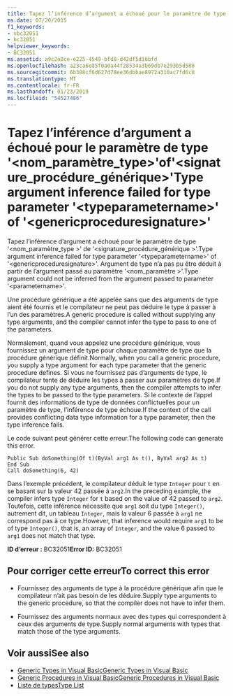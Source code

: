 ```yaml
---
title: Tapez l’inférence d’argument a échoué pour le paramètre de type '&lt;nom_paramètre_type&gt;'of'&lt;signature_procédure_générique&gt;'
ms.date: 07/20/2015
f1_keywords:
- vbc32051
- bc32051
helpviewer_keywords:
- BC32051
ms.assetid: a9c2a0ce-e225-4549-bfd8-d42df5d16bfd
ms.openlocfilehash: a23ca6e85f0a0a44f28534a3b69db7e293b5d508
ms.sourcegitcommit: 6b308cf6d627d78ee36dbbae8972a310ac7fd6c8
ms.translationtype: MT
ms.contentlocale: fr-FR
ms.lasthandoff: 01/23/2019
ms.locfileid: "54527486"
---
```

# <a name="type-argument-inference-failed-for-type-parameter-lttypeparameternamegt-of-ltgenericproceduresignaturegt"></a><span data-ttu-id="4b7f9-102">Tapez l’inférence d’argument a échoué pour le paramètre de type '&lt;nom_paramètre_type&gt;'of'&lt;signature_procédure_générique&gt;'</span><span class="sxs-lookup"><span data-stu-id="4b7f9-102">Type argument inference failed for type parameter '&lt;typeparametername&gt;' of '&lt;genericproceduresignature&gt;'</span></span>
<span data-ttu-id="4b7f9-103">Tapez l’inférence d’argument a échoué pour le paramètre de type '\<nom_paramètre_type >' de '\<signature_procédure_générique >'.</span><span class="sxs-lookup"><span data-stu-id="4b7f9-103">Type argument inference failed for type parameter '\<typeparametername>' of '\<genericproceduresignature>'.</span></span> <span data-ttu-id="4b7f9-104">Argument de type n’a pas pu être déduit à partir de l’argument passé au paramètre '\<nom_paramètre >'.</span><span class="sxs-lookup"><span data-stu-id="4b7f9-104">Type argument could not be inferred from the argument passed to parameter '\<parametername>'.</span></span>  
  
 <span data-ttu-id="4b7f9-105">Une procédure générique a été appelée sans que des arguments de type aient été fournis et le compilateur ne peut pas déduire le type à passer à l’un des paramètres.</span><span class="sxs-lookup"><span data-stu-id="4b7f9-105">A generic procedure is called without supplying any type arguments, and the compiler cannot infer the type to pass to one of the parameters.</span></span>  
  
 <span data-ttu-id="4b7f9-106">Normalement, quand vous appelez une procédure générique, vous fournissez un argument de type pour chaque paramètre de type que la procédure générique définit.</span><span class="sxs-lookup"><span data-stu-id="4b7f9-106">Normally, when you call a generic procedure, you supply a type argument for each type parameter that the generic procedure defines.</span></span> <span data-ttu-id="4b7f9-107">Si vous ne fournissez pas d’arguments de type, le compilateur tente de déduire les types à passer aux paramètres de type.</span><span class="sxs-lookup"><span data-stu-id="4b7f9-107">If you do not supply any type arguments, then the compiler attempts to infer the types to be passed to the type parameters.</span></span> <span data-ttu-id="4b7f9-108">Si le contexte de l’appel fournit des informations de type de données conflictuelles pour un paramètre de type, l’inférence de type échoue.</span><span class="sxs-lookup"><span data-stu-id="4b7f9-108">If the context of the call provides conflicting data type information for a type parameter, then the type inference fails.</span></span>  
  
 <span data-ttu-id="4b7f9-109">Le code suivant peut générer cette erreur.</span><span class="sxs-lookup"><span data-stu-id="4b7f9-109">The following code can generate this error.</span></span>  
  
```  
Public Sub doSomething(Of t)(ByVal arg1 As t(), ByVal arg2 As t)  
End Sub  
Call doSomething(6, 42)  
```  
  
 <span data-ttu-id="4b7f9-110">Dans l’exemple précédent, le compilateur déduit le type `Integer` pour `t` en se basant sur la valeur 42 passée à `arg2`.</span><span class="sxs-lookup"><span data-stu-id="4b7f9-110">In the preceding example, the compiler infers type `Integer` for `t` based on the value of 42 passed to `arg2`.</span></span> <span data-ttu-id="4b7f9-111">Toutefois, cette inférence nécessite que `arg1` soit du type `Integer()`, autrement dit, un tableau `Integer`, mais la valeur 6 passée à `arg1` ne correspond pas à ce type.</span><span class="sxs-lookup"><span data-stu-id="4b7f9-111">However, that inference would require `arg1` to be of type `Integer()`, that is, an array of `Integer`, and the value 6 passed to `arg1` does not match that type.</span></span>  
  
 <span data-ttu-id="4b7f9-112">**ID d’erreur :** BC32051</span><span class="sxs-lookup"><span data-stu-id="4b7f9-112">**Error ID:** BC32051</span></span>  
  
## <a name="to-correct-this-error"></a><span data-ttu-id="4b7f9-113">Pour corriger cette erreur</span><span class="sxs-lookup"><span data-stu-id="4b7f9-113">To correct this error</span></span>  
  
-   <span data-ttu-id="4b7f9-114">Fournissez des arguments de type à la procédure générique afin que le compilateur n’ait pas besoin de les déduire.</span><span class="sxs-lookup"><span data-stu-id="4b7f9-114">Supply type arguments to the generic procedure, so that the compiler does not have to infer them.</span></span>  
  
-   <span data-ttu-id="4b7f9-115">Fournissez des arguments normaux avec des types qui correspondent à ceux des arguments de type.</span><span class="sxs-lookup"><span data-stu-id="4b7f9-115">Supply normal arguments with types that match those of the type arguments.</span></span>  
  
## <a name="see-also"></a><span data-ttu-id="4b7f9-116">Voir aussi</span><span class="sxs-lookup"><span data-stu-id="4b7f9-116">See also</span></span>
- [<span data-ttu-id="4b7f9-117">Generic Types in Visual Basic</span><span class="sxs-lookup"><span data-stu-id="4b7f9-117">Generic Types in Visual Basic</span></span>](../../visual-basic/programming-guide/language-features/data-types/generic-types.md)
- [<span data-ttu-id="4b7f9-118">Generic Procedures in Visual Basic</span><span class="sxs-lookup"><span data-stu-id="4b7f9-118">Generic Procedures in Visual Basic</span></span>](../../visual-basic/programming-guide/language-features/data-types/generic-procedures.md)
- [<span data-ttu-id="4b7f9-119">Liste de types</span><span class="sxs-lookup"><span data-stu-id="4b7f9-119">Type List</span></span>](../../visual-basic/language-reference/statements/type-list.md)
